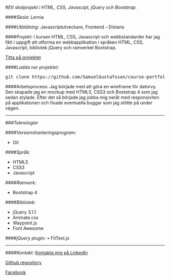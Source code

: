 #_Ett skolprojekt i HTML, CSS, Javascipt, jQuery och Bootstrap._

####_Skola:_ Lernia

####_Utbildning:_ Javascriptutveckare, Frontend – Distans

####_Projekt:_ I kursen HTML, CSS, Javascript och webbstandarder har jag fått i uppgift att utforma en webbapplikation i språken HTML, CSS, Javascript, bibliotek jQuery och ramverket Bootstrap.

[Titta på projektet](https://samuelgustafsson.github.io/course-portfolio/)

####_Ladda ner projektet:_
<pre>git clone https://github.com/SamuelGustafsson/course-portfolio.git</pre>

####Arbetsprocess: 
Jag började med att göra en wireframe för datorvy. Sen skapade jag en mockup med HTML5, CSS3 och Bootstrap 4 som jag sedan stylade. Efter det så började jag jobba mig neråt med responsiviten på applikationen och fixade eventuella buggar som jag stötte på under vägen.   

---

###_Teknologier_

####_Versionshanteringsprogram:_
*	Git

####_Språk:_
* HTML5
* CSS3
* Javascript

####_Ramverk:_
*	Bootstrap 4

####_Bibliotek:_
*	jQuery 3.1.1
*	Animate.css
*	Waypoint.js
*	Font Awesome

####_jQuery plugin:_
•	FitText.js

---

####_Kontakt:_
[Kontakta mig på LinkedIn](https://se.linkedin.com/in/samuel-gustafsson)

[Github repository](https://github.com/SamuelGustafsson?tab=repositories)

[Facebook](https://www.facebook.com/Samuel89?ref=br_rs)

